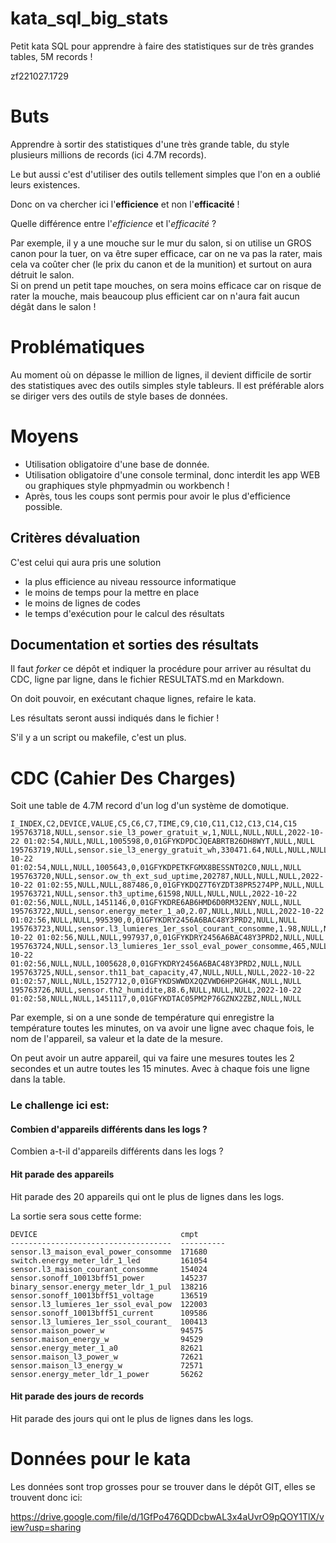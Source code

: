 # kata_sql_big_stats
Petit kata SQL pour apprendre à faire des statistiques sur de très grandes tables, 5M records !

zf221027.1729

# Buts
Apprendre à sortir des statistiques d'une très grande table, du style plusieurs millions de records (ici 4.7M records).

Le but aussi c'est d'utiliser des outils tellement simples que l'on en a oublié leurs existences.

Donc on va chercher ici l'**efficience** et non l'**efficacité** !

Quelle différence entre l'*efficience* et l'*efficacité* ?

Par exemple, il y a une mouche sur le mur du salon, si on utilise un GROS canon pour la tuer, on va être super efficace, car on ne va pas la rater, mais cela va coûter cher (le prix du canon et de la munition) et surtout on aura détruit le salon.<br>
Si on prend un petit tape mouches, on sera moins efficace car on risque de rater la mouche, mais beaucoup plus efficient car on n'aura fait aucun dégât dans le salon !


# Problématiques
Au moment où on dépasse le million de lignes, il devient difficile de sortir des statistiques avec des outils simples style tableurs. Il est préférable alors se diriger vers des outils de style bases de données.


# Moyens
- Utilisation obligatoire d'une base de donnée.
- Utilisation obligatoire d'une console terminal, donc interdit les app WEB ou graphiques style phpmyadmin ou workbench !
- Après, tous les coups sont permis pour avoir le plus d'efficience possible.


## Critères dévaluation
C'est celui qui aura pris une solution 
- la plus efficience au niveau ressource informatique
- le moins de temps pour la mettre en place
- le moins de lignes de codes
- le temps d'exécution pour le calcul des résultats


## Documentation et sorties des résultats
Il faut *forker* ce dépôt et indiquer la procédure pour arriver au résultat du CDC, ligne par ligne, dans le fichier RESULTATS.md en  Markdown. 

On doit pouvoir, en exécutant chaque lignes, refaire le kata. 

Les résultats seront aussi indiqués dans le fichier !

S'il y a un script ou makefile, c'est un plus.


# CDC (Cahier Des Charges)
Soit une table de 4.7M record d'un log d'un système de domotique. 

```
I_INDEX,C2,DEVICE,VALUE,C5,C6,C7,TIME,C9,C10,C11,C12,C13,C14,C15
195763718,NULL,sensor.sie_l3_power_gratuit_w,1,NULL,NULL,NULL,2022-10-22 01:02:54,NULL,NULL,1005598,0,01GFYKDPDCJQEABRTB26DH8WYT,NULL,NULL
195763719,NULL,sensor.sie_l3_energy_gratuit_wh,330471.64,NULL,NULL,NULL,2022-10-22 01:02:54,NULL,NULL,1005643,0,01GFYKDPETKFGMX8BESSNT02C0,NULL,NULL
195763720,NULL,sensor.ow_th_ext_sud_uptime,202787,NULL,NULL,NULL,2022-10-22 01:02:55,NULL,NULL,887486,0,01GFYKDQZ7T6YZDT38PR5274PP,NULL,NULL
195763721,NULL,sensor.th3_uptime,61598,NULL,NULL,NULL,2022-10-22 01:02:56,NULL,NULL,1451146,0,01GFYKDRE6AB6HMD6D0RM32ENY,NULL,NULL
195763722,NULL,sensor.energy_meter_1_a0,2.07,NULL,NULL,NULL,2022-10-22 01:02:56,NULL,NULL,995390,0,01GFYKDRY2456A6BAC48Y3PRD2,NULL,NULL
195763723,NULL,sensor.l3_lumieres_1er_ssol_courant_consomme,1.98,NULL,NULL,NULL,2022-10-22 01:02:56,NULL,NULL,997937,0,01GFYKDRY2456A6BAC48Y3PRD2,NULL,NULL
195763724,NULL,sensor.l3_lumieres_1er_ssol_eval_power_consomme,465,NULL,NULL,NULL,2022-10-22 01:02:56,NULL,NULL,1005628,0,01GFYKDRY2456A6BAC48Y3PRD2,NULL,NULL
195763725,NULL,sensor.th11_bat_capacity,47,NULL,NULL,NULL,2022-10-22 01:02:57,NULL,NULL,1527712,0,01GFYKDSWWDX2QZVWD6HP2GH4K,NULL,NULL
195763726,NULL,sensor.th2_humidite,88.6,NULL,NULL,NULL,2022-10-22 01:02:58,NULL,NULL,1451117,0,01GFYKDTAC05PM2P76GZNX2ZBZ,NULL,NULL
```

Par exemple, si on a une sonde de température qui enregistre la température toutes les minutes, on va avoir une ligne avec chaque fois, le nom de l'appareil, sa valeur et la date de la mesure.

On peut avoir un autre appareil, qui va faire une mesures toutes les 2 secondes et un autre toutes les 15 minutes. Avec à chaque fois une ligne dans la table.

### Le challenge ici est:

#### Combien d'appareils différents dans les logs ?
Combien a-t-il d'appareils différents dans les logs ?


#### Hit parade des appareils
Hit parade des 20 appareils qui ont le plus de lignes dans les logs.

La sortie sera sous cette forme:

```
DEVICE                                cmpt
------------------------------------  ----------
sensor.l3_maison_eval_power_consomme  171680
switch.energy_meter_ldr_1_led         161054
sensor.l3_maison_courant_consomme     154024
sensor.sonoff_10013bff51_power        145237
binary_sensor.energy_meter_ldr_1_pul  138216
sensor.sonoff_10013bff51_voltage      136519
sensor.l3_lumieres_1er_ssol_eval_pow  122003
sensor.sonoff_10013bff51_current      109586
sensor.l3_lumieres_1er_ssol_courant_  100413
sensor.maison_power_w                 94575
sensor.maison_energy_w                94529
sensor.energy_meter_1_a0              82621
sensor.maison_l3_power_w              72621
sensor.maison_l3_energy_w             72571
sensor.energy_meter_ldr_1_power       56262
````


#### Hit parade des jours de records
Hit parade des jours qui ont le plus de lignes dans les logs.


# Données pour le kata
Les données sont trop grosses pour se trouver dans le dépôt GIT, elles se trouvent donc ici:

https://drive.google.com/file/d/1GfPo476QDDcbwAL3x4aUvrO9pQOY1TlX/view?usp=sharing




